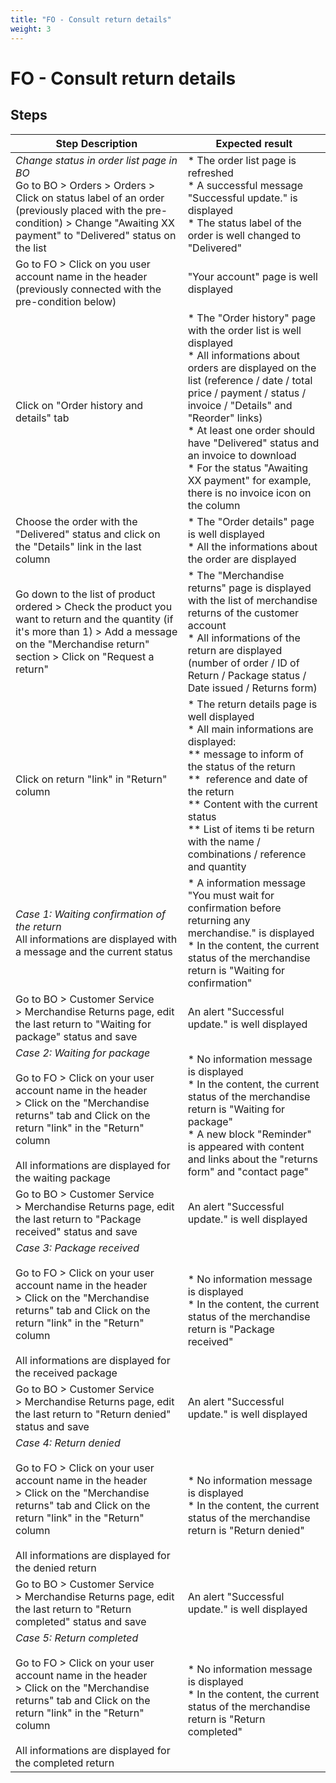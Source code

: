 ```yaml
---
title: "FO - Consult return details"
weight: 3
---
```


# FO - Consult return details
## Steps
| Step Description | Expected result |
| ----- | ----- |
| *Change status in order list page in BO*<br>Go to BO > Orders > Orders > Click on status label of an order (previously placed with the pre-condition) > Change "Awaiting XX payment" to "Delivered" status on the list | * The order list page is refreshed<br> * A successful message "Successful update." is displayed<br> * The status label of the order is well changed to "Delivered" |
| Go to FO > Click on you user account name in the header (previously connected with the pre-condition below) | "Your account" page is well displayed |
| Click on "Order history and details" tab | * The "Order history" page with the order list is well displayed<br> * All informations about orders are displayed on the list (reference / date / total price / payment / status / invoice / "Details" and "Reorder" links)<br> * At least one order should have "Delivered" status and an invoice to download<br> * For the status "Awaiting XX payment" for example, there is no invoice icon on the column |
| Choose the order with the "Delivered" status and click on the "Details" link in the last column | * The "Order details" page is well displayed<br> * All the informations about the order are displayed |
| Go down to the list of product ordered > Check the product you want to return and the quantity (if it's more than 1) > Add a message on the "Merchandise return" section > Click on "Request a return" | * The "Merchandise returns" page is displayed with the list of merchandise returns of the customer account<br> * All informations of the return are displayed (number of order / ID of Return / Package status / Date issued / Returns form) |
| Click on return "link" in "Return" column | * The return details page is well displayed<br> * All main informations are displayed:<br> ** message to inform of the status of the return<br> **  reference and date of the return<br> ** Content with the current status<br> ** List of items ti be return with the name / combinations / reference and quantity |
| *Case 1: Waiting confirmation of the return*<br>All informations are displayed with a message and the current status | * A information message "You must wait for confirmation before returning any merchandise." is displayed<br> * In the content, the current status of the merchandise return is "Waiting for confirmation" |
| Go to BO > Customer Service > Merchandise Returns page, edit the last return to "Waiting for package" status and save | An alert "Successful update." is well displayed |
| *Case 2: Waiting for package*<br><br>Go to FO > Click on your user account name in the header > Click on the "Merchandise returns" tab and Click on the return "link" in the "Return" column<br><br>All informations are displayed for the waiting package | * No information message is displayed<br> * In the content, the current status of the merchandise return is "Waiting for package"<br> * A new block "Reminder" is appeared with content and links about the "returns form" and "contact page" |
| Go to BO > Customer Service > Merchandise Returns page, edit the last return to "Package received" status and save | An alert "Successful update." is well displayed |
| *Case 3:* *Package received*<br><br>Go to FO > Click on your user account name in the header > Click on the "Merchandise returns" tab and Click on the return "link" in the "Return" column<br><br>All informations are displayed for the received package | * No information message is displayed<br> * In the content, the current status of the merchandise return is "Package received" |
| Go to BO > Customer Service > Merchandise Returns page, edit the last return to "Return denied" status and save | An alert "Successful update." is well displayed |
| *Case 4:* *Return denied*<br><br>Go to FO > Click on your user account name in the header > Click on the "Merchandise returns" tab and Click on the return "link" in the "Return" column<br><br>All informations are displayed for the denied return | * No information message is displayed<br> * In the content, the current status of the merchandise return is "Return denied" |
| Go to BO > Customer Service > Merchandise Returns page, edit the last return to "Return completed" status and save | An alert "Successful update." is well displayed |
| *Case 5:* *Return completed*<br><br>Go to FO > Click on your user account name in the header > Click on the "Merchandise returns" tab and Click on the return "link" in the "Return" column<br><br>All informations are displayed for the completed return | * No information message is displayed<br> * In the content, the current status of the merchandise return is "Return completed" |
